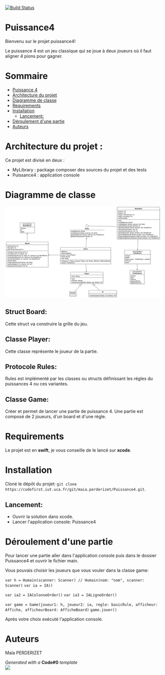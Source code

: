 [![Build Status](https://codefirst.ddns.net/api/badges/maia.perderizet/Puissance4/status.svg)](https://codefirst.ddns.net/maia.perderizet/Puissance4)  

# Puissance4

Bienvenu sur le projet puissance4!

Le puissance 4 est un jeu classique qui se joue à deux joueurs où il faut aligner 4 pions pour gagner.

# Sommaire

- [Puissance 4](#puissance4)
- [Architecture du projet](#architecture_du_projet)
- [Diagramme de classe](#diagramme_de_classe)
- [Requirements](#requirements)
- [Installation](#installation)
    - [Lancement:](#lancement)
- [Déroulement d'une partie](#deroulement_d_une_partie)
- [Auteurs](#auteurs)

# Architecture du projet :

Ce projet est divisé en deux :

-	MyLibrary : package composer des sources du projet et des tests
-	Puissance4 : application console

# Diagramme de classe

<img src="Documentation/diagramme/Diagramme_de_classe.png"/>  

## Struct Board:

Cette struct va construire la grille du jeu.

## Classe Player:

Cette classe représente le joueur de la partie.

## Protocole Rules:

Rules est implémenté par les classes ou structs définissant les régles du puissances 4 ou ces variantes.

## Classe Game:

Créer et permet de lancer une partie de puissance 4.
Une partie est composé de 2 joueurs, d'un board et d'une règle.

# Requirements

Le projet est en **swift**, je vous conseille de le lancé sur **xcode**.

# Installation

Cloné le dépôt du projet: ```git clone https://codefirst.iut.uca.fr/git/maia.perderizet/Puissance4.git```.

## Lancement:

- Ouvrir la solution dans xcode.
- Lancer l'application console: Puissance4

# Déroulement d'une partie

Pour lancer une partie aller dans l'application console puis dans le dossier Puissance4 et ouvrir le fichier main.

Vous pouvais choisir les joueurs que vous vouler dans la classe game:

```var h = Humain(scanner: Scanner) // Humain(nom: "nom", scanner: Scanner)```
```var ia = IA()```

```var ia2 = IAColonneOrder()```
```var ia3 = IALigneOrder()```

```var game = Game(joueur1: h, joueur2: ia, regle: basicRule, afficheur: Affiche, afficheurBoard: AfficheBoard)```
```game.jouer()```

Après votre choix exécuté l'application console.

# Auteurs
Maïa PERDERIZET

_Generated with a_ **Code#0** _template_  
<img src="Documentation/doc_images/CodeFirst.png" height=40/>   